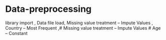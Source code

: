 # Data-preprocessing
library import , Data  file load, Missing value treatment – Impute Values  , Country – Most Frequent ,# Missing value treatment – Impute Values  # Age – Constant

